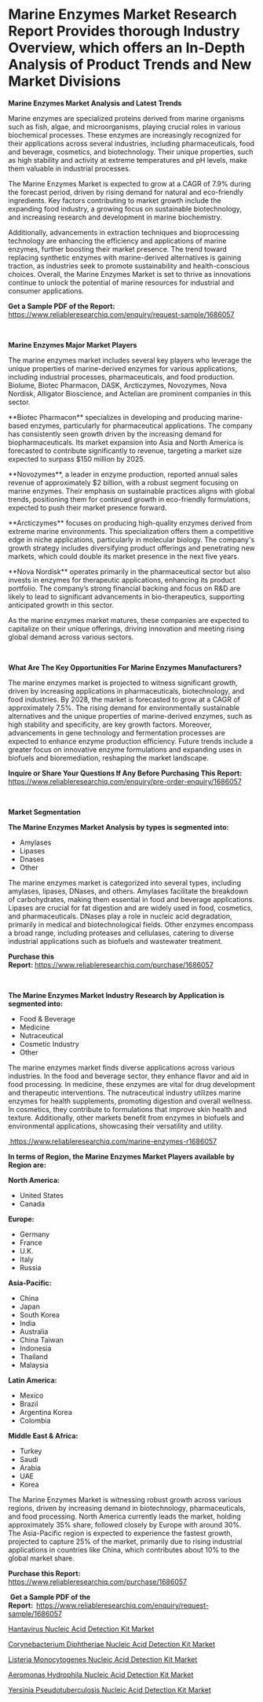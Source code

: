 <p><h1>Marine Enzymes Market Research Report Provides thorough Industry Overview, which offers an In-Depth Analysis of Product Trends and New Market Divisions</h1></p><p><strong>Marine Enzymes Market Analysis and Latest Trends</strong></p>
<p><p>Marine enzymes are specialized proteins derived from marine organisms such as fish, algae, and microorganisms, playing crucial roles in various biochemical processes. These enzymes are increasingly recognized for their applications across several industries, including pharmaceuticals, food and beverage, cosmetics, and biotechnology. Their unique properties, such as high stability and activity at extreme temperatures and pH levels, make them valuable in industrial processes.</p><p>The Marine Enzymes Market is expected to grow at a CAGR of 7.9% during the forecast period, driven by rising demand for natural and eco-friendly ingredients. Key factors contributing to market growth include the expanding food industry, a growing focus on sustainable biotechnology, and increasing research and development in marine biochemistry. </p><p>Additionally, advancements in extraction techniques and bioprocessing technology are enhancing the efficiency and applications of marine enzymes, further boosting their market presence. The trend toward replacing synthetic enzymes with marine-derived alternatives is gaining traction, as industries seek to promote sustainability and health-conscious choices. Overall, the Marine Enzymes Market is set to thrive as innovations continue to unlock the potential of marine resources for industrial and consumer applications.</p></p>
<p><strong>Get a Sample PDF of the Report:&nbsp;</strong> <a href="https://www.reliableresearchiq.com/enquiry/request-sample/1686057?utm_campaign=120&utm_medium=2&utm_source=Github&utm_content=ia&utm_term=24032025&utm_id=marine-enzymes">https://www.reliableresearchiq.com/enquiry/request-sample/1686057</a></p>
<p>&nbsp;</p>
<p><strong>Marine Enzymes Major Market Players</strong></p>
<p><p>The marine enzymes market includes several key players who leverage the unique properties of marine-derived enzymes for various applications, including industrial processes, pharmaceuticals, and food production. Biolume, Biotec Pharmacon, DASK, Arcticzymes, Novozymes, Nova Nordisk, Alligator Bioscience, and Actelian are prominent companies in this sector.</p><p>**Biotec Pharmacon** specializes in developing and producing marine-based enzymes, particularly for pharmaceutical applications. The company has consistently seen growth driven by the increasing demand for biopharmaceuticals. Its market expansion into Asia and North America is forecasted to contribute significantly to revenue, targeting a market size expected to surpass $150 million by 2025.</p><p>**Novozymes**, a leader in enzyme production, reported annual sales revenue of approximately $2 billion, with a robust segment focusing on marine enzymes. Their emphasis on sustainable practices aligns with global trends, positioning them for continued growth in eco-friendly formulations, expected to push their market presence forward.</p><p>**Arcticzymes** focuses on producing high-quality enzymes derived from extreme marine environments. This specialization offers them a competitive edge in niche applications, particularly in molecular biology. The company's growth strategy includes diversifying product offerings and penetrating new markets, which could double its market presence in the next five years.</p><p>**Nova Nordisk** operates primarily in the pharmaceutical sector but also invests in enzymes for therapeutic applications, enhancing its product portfolio. The company’s strong financial backing and focus on R&D are likely to lead to significant advancements in bio-therapeutics, supporting anticipated growth in this sector.</p><p>As the marine enzymes market matures, these companies are expected to capitalize on their unique offerings, driving innovation and meeting rising global demand across various sectors.</p></p>
<p>&nbsp;</p>
<p><strong>What Are The Key Opportunities For Marine Enzymes Manufacturers?</strong></p>
<p><p>The marine enzymes market is projected to witness significant growth, driven by increasing applications in pharmaceuticals, biotechnology, and food industries. By 2028, the market is forecasted to grow at a CAGR of approximately 7.5%. The rising demand for environmentally sustainable alternatives and the unique properties of marine-derived enzymes, such as high stability and specificity, are key growth factors. Moreover, advancements in gene technology and fermentation processes are expected to enhance enzyme production efficiency. Future trends include a greater focus on innovative enzyme formulations and expanding uses in biofuels and bioremediation, reshaping the market landscape.</p></p>
<p><strong>Inquire or Share Your Questions If Any Before Purchasing This Report:</strong> <a href="https://www.reliableresearchiq.com/enquiry/pre-order-enquiry/1686057?utm_campaign=120&utm_medium=2&utm_source=Github&utm_content=ia&utm_term=24032025&utm_id=marine-enzymes">https://www.reliableresearchiq.com/enquiry/pre-order-enquiry/1686057</a></p>
<p>&nbsp;</p>
<p><strong>Market Segmentation</strong></p>
<p><strong>The Marine Enzymes Market Analysis by types is segmented into:</strong></p>
<p><ul><li>Amylases</li><li>Lipases</li><li>Dnases</li><li>Other</li></ul></p>
<p><p>The marine enzymes market is categorized into several types, including amylases, lipases, DNases, and others. Amylases facilitate the breakdown of carbohydrates, making them essential in food and beverage applications. Lipases are crucial for fat digestion and are widely used in food, cosmetics, and pharmaceuticals. DNases play a role in nucleic acid degradation, primarily in medical and biotechnological fields. Other enzymes encompass a broad range, including proteases and cellulases, catering to diverse industrial applications such as biofuels and wastewater treatment.</p></p>
<p><strong>Purchase this Report:&nbsp;</strong><a href="https://www.reliableresearchiq.com/purchase/1686057?utm_campaign=120&utm_medium=2&utm_source=Github&utm_content=ia&utm_term=24032025&utm_id=marine-enzymes">https://www.reliableresearchiq.com/purchase/1686057</a></p>
<p>&nbsp;</p>
<p><strong>The Marine Enzymes Market Industry Research by Application is segmented into:</strong></p>
<p><ul><li>Food & Beverage</li><li>Medicine</li><li>Nutraceutical</li><li>Cosmetic Industry</li><li>Other</li></ul></p>
<p><p>The marine enzymes market finds diverse applications across various industries. In the food and beverage sector, they enhance flavor and aid in food processing. In medicine, these enzymes are vital for drug development and therapeutic interventions. The nutraceutical industry utilizes marine enzymes for health supplements, promoting digestion and overall wellness. In cosmetics, they contribute to formulations that improve skin health and texture. Additionally, other markets benefit from enzymes in biofuels and environmental applications, showcasing their versatility and utility.</p></p>
<p><a href="https://www.reliableresearchiq.com/marine-enzymes-r1686057?utm_campaign=120&utm_medium=2&utm_source=Github&utm_content=ia&utm_term=24032025&utm_id=marine-enzymes">&nbsp;https://www.reliableresearchiq.com/marine-enzymes-r1686057</a></p>
<p><strong>In terms of Region, the Marine Enzymes Market Players available by Region are:</strong></p>
<p>
    <p> <strong> North America: </strong>
        <ul>
            <li>United States</li>
            <li>Canada</li>
        </ul>
        </p> 
    <p> <strong> Europe: </strong>
        <ul>
            <li>Germany</li>
            <li>France</li>
            <li>U.K.</li>
            <li>Italy</li>
            <li>Russia</li>
        </ul>
        </p> 
    <p> <strong> Asia-Pacific: </strong>
        <ul>
            <li>China</li>
            <li>Japan</li>
            <li>South Korea</li>
            <li>India</li>
            <li>Australia</li>
            <li>China Taiwan</li>
            <li>Indonesia</li>
            <li>Thailand</li>
            <li>Malaysia</li>
        </ul>
        </p> 
    <p> <strong> Latin America: </strong>
        <ul>
            <li>Mexico</li>
            <li>Brazil</li>
            <li>Argentina Korea</li>
            <li>Colombia</li>
        </ul>
        </p> 
    <p> <strong> Middle East & Africa: </strong>
        <ul>
            <li>Turkey</li>
            <li>Saudi</li>
            <li>Arabia</li>
            <li>UAE</li>
            <li>Korea</li>
        </ul>
    </p>
    </p>
<p><p>The Marine Enzymes Market is witnessing robust growth across various regions, driven by increasing demand in biotechnology, pharmaceuticals, and food processing. North America currently leads the market, holding approximately 35% share, followed closely by Europe with around 30%. The Asia-Pacific region is expected to experience the fastest growth, projected to capture 25% of the market, primarily due to rising industrial applications in countries like China, which contributes about 10% to the global market share.</p></p>
<p><strong>Purchase this Report: </strong><a href="https://www.reliableresearchiq.com/purchase/1686057?utm_campaign=120&utm_medium=2&utm_source=Github&utm_content=ia&utm_term=24032025&utm_id=marine-enzymes">https://www.reliableresearchiq.com/purchase/1686057</a></p>
<p>&nbsp;<strong>Get a Sample PDF of the Report:&nbsp;&nbsp;</strong><a href="https://www.reliableresearchiq.com/enquiry/request-sample/1686057?utm_campaign=120&utm_medium=2&utm_source=Github&utm_content=ia&utm_term=24032025&utm_id=marine-enzymes">https://www.reliableresearchiq.com/enquiry/request-sample/1686057</a></p>
<p><strong></strong></p>
<p><p><a href="https://github.com/waackheidtn5/Market-Research-Report-List-1/blob/main/hantavirus-nucleic-acid-detection-kit-market.md?utm_campaign=120&utm_medium=2&utm_source=Github&utm_content=ia&utm_term=24032025&utm_id=marine-enzymes">Hantavirus Nucleic Acid Detection Kit Market</a></p><p><a href="https://github.com/jolashta/Market-Research-Report-List-1/blob/main/corynebacterium-diphtheriae-nucleic-acid-detection-kit-market.md?utm_campaign=120&utm_medium=2&utm_source=Github&utm_content=ia&utm_term=24032025&utm_id=marine-enzymes">Corynebacterium Diphtheriae Nucleic Acid Detection Kit Market</a></p><p><a href="https://github.com/laroybarrize/Market-Research-Report-List-1/blob/main/listeria-monocytogenes-nucleic-acid-detection-kit-market.md?utm_campaign=120&utm_medium=2&utm_source=Github&utm_content=ia&utm_term=24032025&utm_id=marine-enzymes">Listeria Monocytogenes Nucleic Acid Detection Kit Market</a></p><p><a href="https://github.com/lazregaartun/Market-Research-Report-List-1/blob/main/aeromonas-hydrophila-nucleic-acid-detection-kit-market.md?utm_campaign=120&utm_medium=2&utm_source=Github&utm_content=ia&utm_term=24032025&utm_id=marine-enzymes">Aeromonas Hydrophila Nucleic Acid Detection Kit Market</a></p><p><a href="https://github.com/ienamoun/Market-Research-Report-List-1/blob/main/yersinia-pseudotuberculosis-nucleic-acid-detection-kit-market.md?utm_campaign=120&utm_medium=2&utm_source=Github&utm_content=ia&utm_term=24032025&utm_id=marine-enzymes">Yersinia Pseudotuberculosis Nucleic Acid Detection Kit Market</a></p></p>